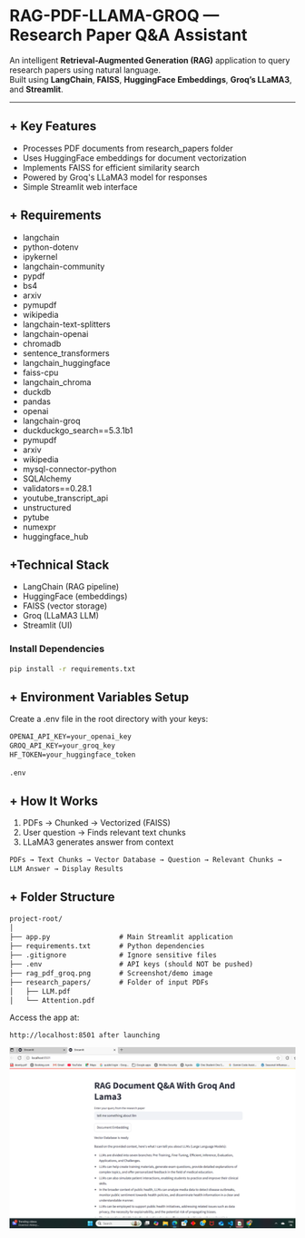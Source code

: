 # RAG-PDF-LLAMA-GROQ — Research Paper Q&A Assistant

An intelligent **Retrieval-Augmented Generation (RAG)** application to query research papers using natural language.  
Built using **LangChain**, **FAISS**, **HuggingFace Embeddings**, **Groq’s LLaMA3**, and **Streamlit**.

---

## + Key Features
- Processes PDF documents from research_papers folder
- Uses HuggingFace embeddings for document vectorization
- Implements FAISS for efficient similarity search
- Powered by Groq's LLaMA3 model for responses
- Simple Streamlit web interface


## + Requirements
- langchain
- python-dotenv
- ipykernel
- langchain-community
- pypdf
- bs4
- arxiv
- pymupdf
- wikipedia
- langchain-text-splitters
- langchain-openai
- chromadb
- sentence_transformers
- langchain_huggingface
- faiss-cpu
- langchain_chroma
- duckdb
- pandas
- openai
- langchain-groq
- duckduckgo_search==5.3.1b1
- pymupdf
- arxiv
- wikipedia
- mysql-connector-python
- SQLAlchemy
- validators==0.28.1
- youtube_transcript_api
- unstructured
- pytube
- numexpr
- huggingface_hub

## +Technical Stack
- LangChain (RAG pipeline)
- HuggingFace (embeddings)
- FAISS (vector storage)
- Groq (LLaMA3 LLM)
- Streamlit (UI)

### Install Dependencies

```bash
pip install -r requirements.txt
```



## + Environment Variables Setup
Create a .env file in the root directory with your keys:
```
OPENAI_API_KEY=your_openai_key
GROQ_API_KEY=your_groq_key
HF_TOKEN=your_huggingface_token

.env
```

## + How It Works
1. PDFs → Chunked → Vectorized (FAISS)
2. User question → Finds relevant text chunks
3. LLaMA3 generates answer from context

```   
PDFs → Text Chunks → Vector Database → Question → Relevant Chunks → LLM Answer → Display Results
```
## + Folder Structure

```
project-root/
│
├── app.py                 # Main Streamlit application
├── requirements.txt       # Python dependencies
├── .gitignore             # Ignore sensitive files
├── .env                   # API keys (should NOT be pushed)
├── rag_pdf_groq.png       # Screenshot/demo image
├── research_papers/       # Folder of input PDFs
│   ├── LLM.pdf
│   └── Attention.pdf
```


 Access the app at: 
```
http://localhost:8501 after launching
```
![App Screenshot](rag_pdf_groq.png)



